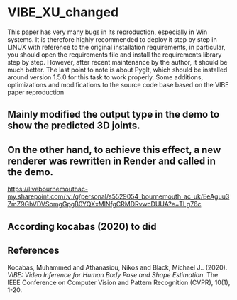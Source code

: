 # VIBE_XU_changed
This paper has very many bugs in its reproduction, especially in Win systems. It is therefore highly recommended to deploy it step by step in LINUX with reference to the original installation requirements, in particular, you should open the requirements file and install the requirements library step by step. However, after recent maintenance by the author, it should be much better. The last point to note is about Pyglt, which should be installed around version 1.5.0 for this task to work properly.
Some additions, optimizations and modifications to the source code base based on the VIBE paper reproduction
## Mainly modified the output type in the demo to show the predicted 3D joints.
## On the other hand, to achieve this effect, a new renderer was rewritten in Render and called in the demo.
https://livebournemouthac-my.sharepoint.com/:v:/g/personal/s5529054_bournemouth_ac_uk/EeAguu3ZmZ9GhVDVSomgGpgB0YQXxMlNfgCRMDRvwcDUUA?e=TLg76c

## According kocabas (2020) to did

## References

Kocabas, Muhammed and Athanasiou, Nikos and Black, Michael J.. (2020). *VIBE: Video Inference for Human Body Pose and Shape Estimation*. The IEEE Conference on Computer Vision and Pattern Recognition (CVPR), 10(1), 1-20.

